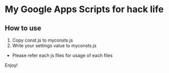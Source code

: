 # My Google Apps Scripts for hack life

## How to use
1. Copy const.js to myconsts.js
2. Write your settings value to myconsts.js

- Please refer each js files for usage of each files

Enjoy!
